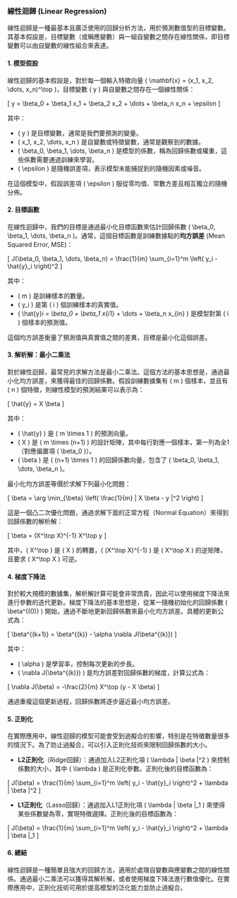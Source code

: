 ### 線性迴歸 (Linear Regression)

線性迴歸是一種最基本且廣泛使用的回歸分析方法，用於預測數值型的目標變數。其基本假設是，目標變數（或稱應變數）與一組自變數之間存在線性關係，即目標變數可以由自變數的線性組合來表達。

#### 1. **模型假設**

線性迴歸的基本假設是，對於每一個輸入特徵向量 \( \mathbf{x} = (x_1, x_2, \dots, x_n)^\top \)，目標變數 \( y \) 與自變數之間存在一個線性關係：

\[
y = \beta_0 + \beta_1 x_1 + \beta_2 x_2 + \dots + \beta_n x_n + \epsilon
\]

其中：
- \( y \) 是目標變數，通常是我們要預測的變量。
- \( x_1, x_2, \dots, x_n \) 是自變數或特徵變數，通常是觀察到的數據。
- \( \beta_0, \beta_1, \dots, \beta_n \) 是模型的係數，稱為回歸係數或權重，這些係數需要通過訓練來學習。
- \( \epsilon \) 是隨機誤差項，表示模型未能捕捉到的隨機因素或噪音。

在這個模型中，假設誤差項 \( \epsilon \) 服從零均值、常數方差且相互獨立的隨機分佈。

#### 2. **目標函數**

在線性迴歸中，我們的目標是通過最小化目標函數來估計回歸係數 \( \beta_0, \beta_1, \dots, \beta_n \)。通常，這個目標函數是訓練數據點的**均方誤差** (Mean Squared Error, MSE)：

\[
J(\beta_0, \beta_1, \dots, \beta_n) = \frac{1}{m} \sum_{i=1}^m \left( y_i - \hat{y}_i \right)^2
\]

其中：
- \( m \) 是訓練樣本的數量。
- \( y_i \) 是第 \( i \) 個訓練樣本的真實值。
- \( \hat{y}_i = \beta_0 + \beta_1 x_{i1} + \dots + \beta_n x_{in} \) 是模型對第 \( i \) 個樣本的預測值。

這個均方誤差衡量了預測值與真實值之間的差異，目標是最小化這個誤差。

#### 3. **解析解：最小二乘法**

對於線性迴歸，最常見的求解方法是最小二乘法。這個方法的基本思想是，通過最小化均方誤差，來獲得最佳的回歸係數。假設訓練數據集有 \( m \) 個樣本，並且有 \( n \) 個特徵，則線性模型的預測結果可以表示為：

\[
\hat{y} = X \beta
\]

其中：
- \( \hat{y} \) 是 \( m \times 1 \) 的預測向量。
- \( X \) 是 \( m \times (n+1) \) 的設計矩陣，其中每行對應一個樣本，第一列為全1（對應偏置項 \( \beta_0 \)）。
- \( \beta \) 是 \( (n+1) \times 1 \) 的回歸係數向量，包含了 \( \beta_0, \beta_1, \dots, \beta_n \)。

最小化均方誤差等價於求解下列最小化問題：

\[
\beta = \arg \min_{\beta} \left( \frac{1}{m} \| X \beta - y \|^2 \right)
\]

這是一個凸二次優化問題，通過求解下面的正常方程（Normal Equation）來得到回歸係數的解析解：

\[
\beta = (X^\top X)^{-1} X^\top y
\]

其中，\( X^\top \) 是 \( X \) 的轉置，\( (X^\top X)^{-1} \) 是 \( X^\top X \) 的逆矩陣，且要求 \( X^\top X \) 可逆。

#### 4. **梯度下降法**

對於較大規模的數據集，解析解計算可能會非常昂貴，因此可以使用梯度下降法來進行參數的迭代更新。梯度下降法的基本思想是，從某一隨機初始化的回歸係數 \( \beta^{(0)} \) 開始，通過不斷地更新回歸係數來最小化均方誤差。具體的更新公式為：

\[
\beta^{(k+1)} = \beta^{(k)} - \alpha \nabla J(\beta^{(k)})
\]

其中：
- \( \alpha \) 是學習率，控制每次更新的步長。
- \( \nabla J(\beta^{(k)}) \) 是均方誤差對回歸係數的梯度，計算公式為：

\[
\nabla J(\beta) = -\frac{2}{m} X^\top (y - X \beta)
\]

通過重複這個更新過程，回歸係數將逐步逼近最小均方誤差。

#### 5. **正則化**

在實際應用中，線性迴歸的模型可能會受到過擬合的影響，特別是在特徵數量很多的情況下。為了防止過擬合，可以引入正則化技術來限制回歸係數的大小。

- **L2正則化**（Ridge回歸）：通過加入L2正則化項 \( \lambda \| \beta \|^2 \) 來控制係數的大小，其中 \( \lambda \) 是正則化參數。正則化後的目標函數為：

\[
J(\beta) = \frac{1}{m} \sum_{i=1}^m \left( y_i - \hat{y}_i \right)^2 + \lambda \| \beta \|^2
\]

- **L1正則化**（Lasso回歸）：通過加入L1正則化項 \( \lambda \| \beta \|_1 \) 來使得某些係數變為零，實現特徵選擇。正則化後的目標函數為：

\[
J(\beta) = \frac{1}{m} \sum_{i=1}^m \left( y_i - \hat{y}_i \right)^2 + \lambda \| \beta \|_1
\]

#### 6. **總結**

線性迴歸是一種簡單且強大的回歸方法，適用於處理自變數與應變數之間的線性關係。通過最小二乘法可以獲得其解析解，或者使用梯度下降法進行數值優化。在實際應用中，正則化技術可用於提高模型的泛化能力並防止過擬合。